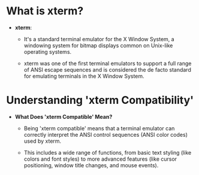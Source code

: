 

# What is xterm?

* **xterm**: 

    * It's a standard terminal emulator for the X Window System,
      a windowing system for bitmap displays common on Unix-like operating systems.

    * xterm was one of the first terminal emulators to support a full range of 
      ANSI escape sequences and is considered the de facto standard for
      emulating terminals in the X Window System.

# Understanding 'xterm Compatibility'

* **What Does 'xterm Compatible' Mean?**

    * Being 'xterm compatible' means that a terminal emulator can correctly 
      interpret the ANSI control sequences (ANSI color codes) used by xterm.

    * This includes a wide range of functions, from basic text styling 
      (like colors and font styles) to more advanced features (like cursor
      positioning, window title changes, and mouse events).




